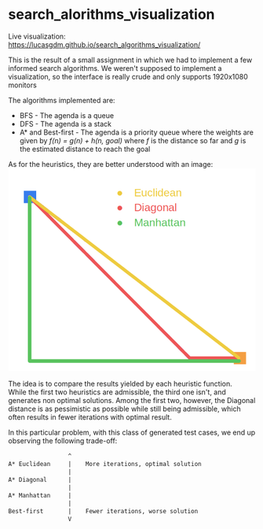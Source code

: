 # search_alorithms_visualization
Live visualization: https://lucasgdm.github.io/search_algorithms_visualization/

This is the result of a small assignment in which we had to implement a few informed search algorithms. We weren't supposed to implement a visualization, so the interface is really crude and only supports 1920x1080 monitors  

The algorithms implemented are:  
* BFS - The agenda is a queue
* DFS - The agenda is a stack
* A* and Best-first - The agenda is a priority queue where the weights are given by *f(n) = g(n) + h(n, goal)* where *f* is the distance so far and *g* is the estimated distance to reach the goal

As for the heuristics, they are better understood with an image:
![alt text](https://raw.githubusercontent.com/lucasgdm/search_algorithms_visualization/master/distances1.png)

The idea is to compare the results yielded by each heuristic function.  
While the first two heuristics are admissible, the third one isn't, and generates non optimal solutions. Among the first two, however, the Diagonal distance is as pessimistic as possible while still being admissible, which often results in fewer iterations with optimal result.   


In this particular problem, with this class of generated test cases, we end up observing the following trade-off:

```
                 ^
A* Euclidean     |    More iterations, optimal solution  
                 |  
A* Diagonal      |  
                 |  
A* Manhattan     |  
                 |  
Best-first       |    Fewer iterations, worse solution  
                 V
```
